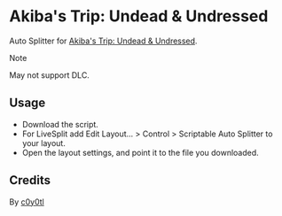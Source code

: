 # Akiba's Trip: Undead & Undressed
Auto Splitter for [Akiba's Trip: Undead &amp; Undressed](https://www.speedrun.com/akibas_trip_undead_and_undressed).
> [!NOTE]
> May not support DLC.
## Usage
* Download the script.
* For LiveSplit add Edit Layout... > Control > Scriptable Auto Splitter to your layout.
* Open the layout settings, and point it to the file you downloaded.
## Credits
By [c0y0tl](https://www.twitch.tv/c0y0tl)
